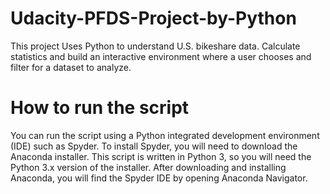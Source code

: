 # Udacity-PFDS-Project-by-Python

This project Uses Python to understand U.S. bikeshare data. Calculate statistics and build an interactive environment where a user chooses and filter for a dataset to analyze.

# How to run the script

You can run the script using a Python integrated development environment (IDE) such as Spyder. To install Spyder, you will need to download the Anaconda installer. This script is written in Python 3, so you will need the Python 3.x version of the installer. After downloading and installing Anaconda, you will find the Spyder IDE by opening Anaconda Navigator.